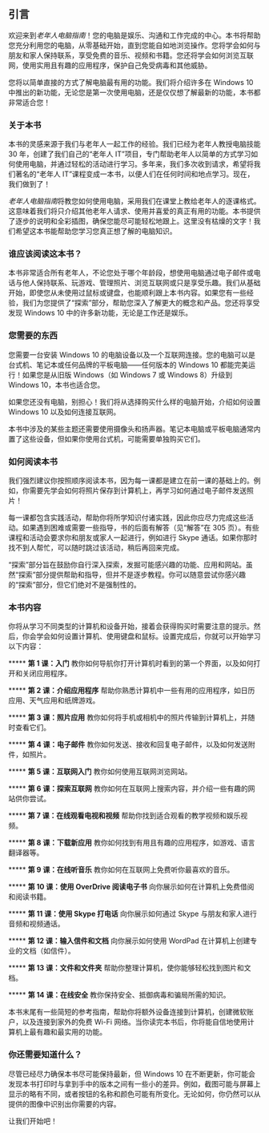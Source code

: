 ## 引言

欢迎来到*老年人电脑指南*！您的电脑是娱乐、沟通和工作完成的中心。本书将帮助您充分利用您的电脑，从零基础开始，直到您能自如地浏览操作。您将学会如何与朋友和家人保持联系，享受免费的音乐、视频和书籍。您还将学会如何浏览互联网，使用实用且有趣的应用程序，保护自己免受病毒和其他威胁。

您将以简单直接的方式了解电脑最有用的功能。我们将介绍许多在 Windows 10 中推出的新功能，无论您是第一次使用电脑，还是仅仅想了解最新的功能，本书都非常适合您！

### 关于本书

本书的灵感来源于我们与老年人一起工作的经验。我们已经为老年人教授电脑技能 30 年，创建了我们自己的“老年人 IT”项目，专门帮助老年人以简单的方式学习如何使用电脑，并通过轻松的活动进行学习。多年来，我们多次收到请求，希望将我们著名的“老年人 IT”课程变成一本书，以便人们在任何时间和地点学习。现在，我们做到了！

*老年人电脑指南*将教您如何使用电脑，采用我们在课堂上教给老年人的逐课格式。这意味着我们将只介绍其他老年人请求、使用并喜爱的真正有用的功能。本书提供了逐步的说明和全彩插图，确保您能尽可能轻松地跟上。这里没有枯燥的文字！我们希望这本书能帮助您学习您真正想了解的电脑知识。

### 谁应该阅读这本书？

本书非常适合所有老年人，不论您处于哪个年龄段，想使用电脑通过电子邮件或电话与他人保持联系、玩游戏、管理照片、浏览互联网或只是享受乐趣。我们从基础开始，即使您从未使用过鼠标或键盘，也能顺利跟上本书内容。如果您有一些经验，我们为您提供了“探索”部分，帮助您深入了解更大的概念和产品。您还将享受发现 Windows 10 中的许多新功能，无论是工作还是娱乐。

### 您需要的东西

您需要一台安装 Windows 10 的电脑设备以及一个互联网连接。您的电脑可以是台式机、笔记本或任何品牌的平板电脑——任何版本的 Windows 10 都能完美运行！如果您是从旧版 Windows（如 Windows 7 或 Windows 8）升级到 Windows 10，本书也适合您。

如果您还没有电脑，别担心！我们将从选择购买什么样的电脑开始，介绍如何设置 Windows 10 以及如何连接互联网。

本书中涉及的某些主题还需要使用摄像头和扬声器。笔记本电脑或平板电脑通常内置了这些设备，但如果你使用台式机，可能需要单独购买它们。

### 如何阅读本书

我们强烈建议你按照顺序阅读本书，因为每一课都是建立在前一课的基础上的。例如，你需要先学会如何将照片保存到计算机上，再学习如何通过电子邮件发送照片！

每一课都包含实践活动，帮助你将所学知识付诸实践，因此你应尽力完成这些活动。如果遇到困难或需要一些指导，书的后面有解答（见“解答”在 305 页）。有些课程和活动会要求你和朋友或家人一起进行，例如进行 Skype 通话。如果你那时找不到人帮忙，可以随时跳过该活动，稍后再回来完成。

“探索”部分旨在鼓励你自行深入探索，发掘可能感兴趣的功能、应用和网站。虽然“探索”部分提供帮助和指导，但并不是逐步教程。你可以随意尝试你感兴趣的“探索”部分，但它们绝对不是强制性的。

### 本书内容

你将从学习不同类型的计算机和设备开始，接着会获得购买时需要注意的提示。然后，你会学会如何设置计算机、使用键盘和鼠标。设置完成后，你就可以开始学习以下内容：

*****   **第 1 课：入门** 教你如何导航你打开计算机时看到的第一个界面，以及如何打开和关闭应用程序。

*****   **第 2 课：介绍应用程序** 帮助你熟悉计算机中一些有用的应用程序，如日历应用、天气应用和纸牌游戏。

*****   **第 3 课：照片应用** 教你如何将手机或相机中的照片传输到计算机上，并随时查看它们。

*****   **第 4 课：电子邮件** 教你如何发送、接收和回复电子邮件，以及如何发送附件，如照片。

*****   **第 5 课：互联网入门** 教你如何使用互联网浏览网站。

*****   **第 6 课：探索互联网** 教你如何在互联网上搜索内容，并介绍一些有趣的网站供你尝试。

*****   **第 7 课：在线观看电视和视频** 帮助你找到适合观看的教学视频和娱乐视频。

*****   **第 8 课：下载新应用** 教你如何找到有用且有趣的应用程序，如游戏、语言翻译器等。

*****   **第 9 课：在线听音乐** 教你如何在互联网上免费听你最喜欢的音乐。

*****   **第 10 课：使用 OverDrive 阅读电子书** 向你展示如何在计算机上免费借阅和阅读书籍。

*****   **第 11 课：使用 Skype 打电话** 向你展示如何通过 Skype 与朋友和家人进行音频和视频通话。

*****   **第 12 课：输入信件和文档** 向你展示如何使用 WordPad 在计算机上创建专业的文档（如信件）。

*****   **第 13 课：文件和文件夹** 帮助你整理计算机，使你能够轻松找到图片和文档。

*****   **第 14 课：在线安全** 教你保持安全、抵御病毒和骗局所需的知识。

本书末尾有一些简短的参考指南，帮助你将额外设备连接到计算机，创建微软账户，以及连接到家外的免费 Wi-Fi 网络。当你读完本书后，你将能自信地使用计算机上最有趣和最实用的功能。

### 你还需要知道什么？

尽管已经尽力确保本书尽可能保持最新，但 Windows 10 在不断更新，你可能会发现本书打印时与拿到手中的版本之间有一些小的差异。例如，截图可能与屏幕上显示的略有不同，或者按钮的名称和颜色可能有所变化。无论如何，你仍然可以从提供的图像中识别出你需要的内容。

让我们开始吧！
